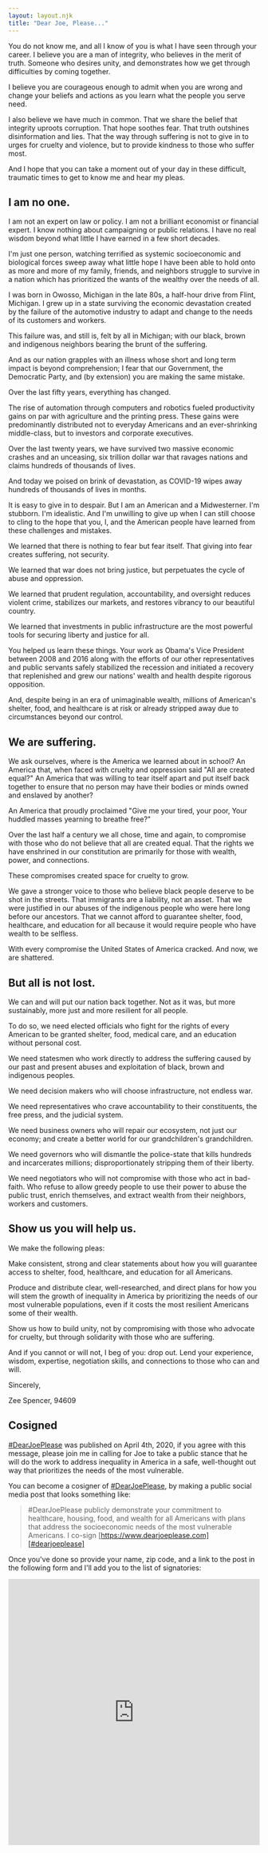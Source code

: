 ```yaml
---
layout: layout.njk
title: "Dear Joe, Please..."
---
```


You do not know me, and all I know of you is what I have seen through your
career. I believe you are a man of integrity, who believes in the merit of
truth. Someone who desires unity, and demonstrates how we get through
difficulties by coming together.

I believe you are courageous enough to admit when you are wrong and change your
beliefs and actions as you learn what the people you serve need.

I also believe we have much in common. That we share the belief that integrity
uproots corruption. That hope soothes fear. That truth outshines disinformation
and lies. That the way through suffering is not to give in to urges for cruelty
and violence, but to provide kindness to those who suffer most.

And I hope that you can take a moment out of your day in these difficult,
traumatic times to get to know me and hear my pleas.

## I am no one.

I am not an expert on law or policy. I am not a brilliant economist or financial
expert. I know nothing about campaigning or public relations. I have no real
wisdom beyond what little I have earned in a few short decades.

I'm just one person, watching terrified as systemic socioeconomic and biological
forces sweep away what little hope I have been able to hold onto as more and
more of my family, friends, and neighbors struggle to survive in a nation which
has prioritized the wants of the wealthy over the needs of all.

I was born in Owosso, Michigan in the late 80s, a half-hour drive from Flint,
Michigan. I grew up in a state surviving the economic devastation created by the
failure of the automotive industry to adapt and change to the needs of its
customers and workers.

This failure was, and still is, felt by all in Michigan; with our black, brown
and indigenous neighbors bearing the brunt of the suffering.

And as our nation grapples with an illness whose short and long term impact is
beyond comprehension; I fear that our Government, the Democratic Party, and (by
extension) you are making the same mistake.

Over the last fifty years, everything has changed.

The rise of automation through computers and robotics fueled productivity gains
on par with agriculture and the printing press. These gains were predominantly
distributed not to everyday Americans and an ever-shrinking middle-class, but to
investors and corporate executives.

Over the last twenty years, we have survived two massive economic crashes and an
unceasing, six trillion dollar war that ravages nations and claims hundreds of
thousands of lives.

And today we poised on brink of devastation, as COVID-19 wipes away hundreds of
thousands of lives in months.

It is easy to give in to despair. But I am an American and a Midwesterner. I'm
stubborn. I'm idealistic. And I'm unwilling to give up when I can still choose
to cling to the hope that you, I, and the American people have learned from
these challenges and mistakes.

We learned that there is nothing to fear but fear itself. That giving into fear
creates suffering, not security.

We learned that war does not bring justice, but perpetuates the cycle of abuse
and oppression.

We learned that prudent regulation, accountability, and oversight reduces
violent crime, stabilizes our markets, and restores vibrancy to our beautiful
country.

We learned that investments in public infrastructure are the most powerful tools
for securing liberty and justice for all.

You helped us learn these things. Your work as Obama's Vice President between
2008 and 2016 along with the efforts of our other representatives and public
servants safely stabilized the recession and initiated a recovery that
replenished and grew our nations' wealth and health despite rigorous opposition.

And, despite being in an era of unimaginable wealth, millions of American's
shelter, food, and healthcare is at risk or already stripped away due to
circumstances beyond our control.

## We are suffering.

We ask ourselves, where is the America we learned about in school? An America
that, when faced with cruelty and oppression said "All are created equal?" An
America that was willing to tear itself apart and put itself back together to
ensure that no person may have their bodies or minds owned and enslaved by
another?

An America that proudly proclaimed "Give me your tired, your poor, Your huddled
masses yearning to breathe free?"

Over the last half a century we all chose, time and again, to compromise with
those who do not believe that all are created equal. That the rights we have
enshrined in our constitution are primarily for those with wealth, power, and
connections.

These compromises created space for cruelty to grow.

We gave a stronger voice to those who believe black people deserve to be shot in
the streets. That immigrants are a liability, not an asset. That we were
justified in our abuses of the indigenous people who were here long before our
ancestors. That we cannot afford to guarantee shelter, food, healthcare, and
education for all because it would require people who have wealth to be
selfless.

With every compromise the United States of America cracked. And now, we are
shattered.

## But all is not lost.

We can and will put our nation back together. Not as it was, but more
sustainably, more just and more resilient for all people.

To do so, we need elected officials who fight for the rights of every American
to be granted shelter, food, medical care, and an education without personal
cost.

We need statesmen who work directly to address the suffering caused by our past
and present abuses and exploitation of black, brown and indigenous peoples.

We need decision makers who will choose infrastructure, not endless war.

We need representatives who crave accountability to their constituents, the free
press, and the judicial system.

We need business owners who will repair our ecosystem, not just our economy; and
create a better world for our grandchildren's grandchildren.

We need governors who will dismantle the police-state that kills hundreds and
incarcerates millions; disproportionately stripping them of their liberty.

We need negotiators who will not compromise with those who act in bad-faith. Who
refuse to allow greedy people to use their power to abuse the public trust,
enrich themselves, and extract wealth from their neighbors, workers and
customers.

## Show us you will help us.

We make the following pleas:

Make consistent, strong and clear statements about how you will guarantee access
to shelter, food, healthcare, and education for all Americans.

Produce and distribute clear, well-researched, and direct plans for how you will
stem the growth of inequality in America by prioritizing the needs of our most
vulnerable populations, even if it costs the most resilient Americans some of
their wealth.

Show us how to build unity, not by compromising with those who advocate for
cruelty, but through solidarity with those who are suffering.

And if you cannot or will not, I beg of you: drop out. Lend your experience,
wisdom, expertise, negotiation skills, and connections to those who can and
will.

Sincerely,

Zee Spencer, 94609

## Cosigned

[#DearJoePlease] was published on April 4th, 2020, if you agree with this
message, please join me in calling for Joe to take a public stance that he will
do the work to address inequality in America in a safe, well-thought out way
that prioritizes the needs of the most vulnerable.

You can become a cosigner of [#DearJoePlease], by making a public social media
post that looks something like:

> #DearJoePlease publicly demonstrate your commitment to healthcare, housing,
> food, and wealth for all Americans with plans that address the socioeconomic
> needs of the most vulnerable Americans. I co-sign
> [https://www.dearjoeplease.com][#dearjoeplease]

Once you've done so provide your name, zip code, and a link to the post in the
following form and I'll add you to the list of signatories:

<iframe class="airtable-embed" src="https://airtable.com/embed/shrKRzdHD0PSn4V98?backgroundColor=green" frameborder="0" onmousewheel="" width="100%" height="533" style="background: transparent;"></iframe>

[#dearjoeplease]: https://www.dearjoeplease.com/
